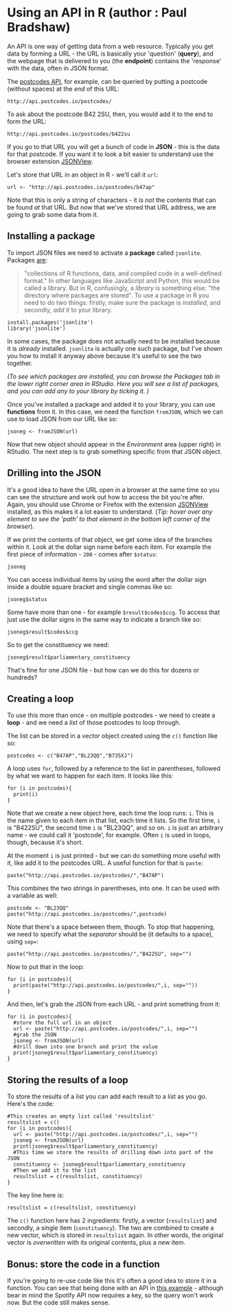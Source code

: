 # Using an API in R (author : Paul Bradshaw)

An API is one way of getting data from a web resource. Typically you get data by forming a URL - the URL is basically your 'question' (**query**), and the webpage that is delivered to you (the **endpoint**) contains the 'response' with the data, often in JSON format.

The [postcodes API](http://api.postcodes.io/), for example, can be queried by putting a postcode (without spaces) at the *end* of this URL:

`http://api.postcodes.io/postcodes/`

To ask about the postcode B42 2SU, then, you would add it to the end to form the URL:

`http://api.postcodes.io/postcodes/b422su`

If you go to that URL you will get a bunch of code in **JSON** - this is the data for that postcode. If you want it to look a bit easier to understand use the browser extension [JSONView](https://chrome.google.com/webstore/detail/jsonview/chklaanhfefbnpoihckbnefhakgolnmc?hl=en).

Let's store that URL in an object in R - we'll call it `url`:

```{r}
url <- "http://api.postcodes.io/postcodes/b47ap"
```

Note that this is only a string of characters - it is *not* the contents that can be found *at* that URL. But now that we've stored that URL address, we are going to grab some data from it.

## Installing a package

To import JSON files we need to activate a **package** called `jsonlite`. Packages [are](https://www.statmethods.net/interface/packages.html):

> "collections of R functions, data, and compiled code in a well-defined format." 
In other languages like JavaScript and Python, this would be called a library. But in R, confusingly, a *library* is something else: "the directory where packages are stored".
To use a package in R you need to do two things: firstly, make sure the package is *installed*, and secondly, *add it* to your library.

```{r}
install.packages('jsonlite')
library('jsonlite')
```

In some cases, the package does not actually need to be installed because it is *already* installed. `jsonlite` is actually one such package, but I've shown you how to install it anyway above because it's useful to see the two together.

*(To see which packages are installed, you can browse the *Packages* tab in the lower right corner area in RStudio. Here you will see a list of packages, and you can add any to your library by ticking it. )*

Once you've installed a package and added it to your library, you can use **functions** from it. In this case, we need the function `fromJSON`, which we can use to load JSON from our URL like so:

```{r}
jsoneg <- fromJSON(url)
```

Now that new object should appear in the *Environment* area (upper right) in RStudio. The next step is to grab something specific from that JSON object.

## Drilling into the JSON

It's a good idea to have the URL open in a browser at the same time so you can see the structure and work out how to access the bit you're after. Again, you should use Chrome or Firefox with the extension [JSONView](https://chrome.google.com/webstore/detail/jsonview/chklaanhfefbnpoihckbnefhakgolnmc?hl=en) installed, as this makes it a lot easier to understand. (*Tip: hover over any element to see the 'path' to that element in the bottom left corner of the browser*).

If we print the contents of that object, we get some idea of the branches within it. Look at the dollar sign name before each item. For example the first piece of information - `200` - comes after `$status`:

```{r}
jsoneg
```

You can access individual items by using the word after the dollar sign inside a double square bracket and single commas like so:

```{r}
jsoneg$status
```

Some have more than one - for example `$result$codes$ccg`. To access that just use the dollar signs in the same way to indicate a branch like so:

```{r}
jsoneg$result$codes$ccg
```

So to get the constituency we need:

```{r}
jsoneg$result$parliamentary_constituency
```

That's fine for one JSON file - but how can we do this for dozens or hundreds?

## Creating a loop

To use this more than once - on multiple postcodes - we need to create a **loop** - and we need a *list* of those postcodes to loop through.

The list can be stored in a *vector* object created using the `c()` function like so:

```{r}
postcodes <- c("B47AP","BL23QQ","B735XJ")
```

A loop uses `for`, followed by a reference to the list in parentheses, followed by what we want to happen for each item. It looks like this:

```{r}
for (i in postcodes){
  print(i)
}
```

Note that we create a new object here, each time the loop runs: `i`. This is the name given to each item in that list, each time it lists. So the first time, `i` is "B422SU", the second time `i` is "BL23QQ", and so on. `i` is just an arbitrary name - we could call it 'postcode', for example. Often `i` is used in loops, though, because it's short.

At the moment `i` is just printed - but we can do something more useful with it, like add it to the postcodes URL. A useful function for that is `paste`:

```{r}
paste("http://api.postcodes.io/postcodes/","B47AP")
```

This combines the two strings in parentheses, into one. It can be used with a variable as well:

```{r}
postcode <- "BL23QQ"
paste("http://api.postcodes.io/postcodes/",postcode)
```

Note that there's a space between them, though. To stop that happening, we need to specify what the *separator* should be (it defaults to a space), using `sep=`:

```{r}
paste("http://api.postcodes.io/postcodes/","B422SU", sep="")
```

Now to put that in the loop:

```{r}
for (i in postcodes){
  print(paste("http://api.postcodes.io/postcodes/",i, sep=""))
}
```

And then, let's grab the JSON from each URL - and print something from it:

```{r}
for (i in postcodes){
  #store the full url in an object
  url <- paste("http://api.postcodes.io/postcodes/",i, sep="")
  #grab the JSON
  jsoneg <- fromJSON(url)
  #drill down into one branch and print the value
  print(jsoneg$result$parliamentary_constituency)
}
```

## Storing the results of a loop

To store the results of a list you can add each result to a list as you go. Here's the code:

```{r}
#This creates an empty list called 'resultslist'
resultslist = c()
for (i in postcodes){
  url <- paste("http://api.postcodes.io/postcodes/",i, sep="")
  jsoneg <- fromJSON(url)
  print(jsoneg$result$parliamentary_constituency)
  #This time we store the results of drilling down into part of the JSON
  constituency <- jsoneg$result$parliamentary_constituency
  #Then we add it to the list
  resultslist = c(resultslist, constituency)
}
```

The key line here is:

`resultslist = c(resultslist, constituency)`

The `c()` function here has 2 ingredients: firstly, a vector (`resultslist`) and secondly, a single item (`constituency`). The two are combined to create a new vector, which is stored in `resultslist` again. In other words, the original vector is *overwritten* with its original contents, plus a new item.


## Bonus: store the code in a function 

If you're going to re-use code like this it's often a good idea to store it in a function. You can see that being done with an API in [this example](https://github.com/paulbradshaw/Rintro/blob/master/rAPI/spotify/using_spotify_api.Rmd) - although bear in mind the Spotify API now requires a key, so the query won't work now. But the code still makes sense.
